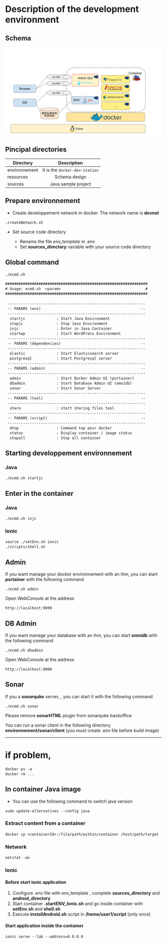 # Description of the development environment

## Schema 

![Description of the development environment](./resources/Archi_Environnement_DEV.svg)

## Pincipal directories

| Directory        | Description           |
| ------------- |:-------------:|
| environnement      | It is the `docker-dev-station` |
| resources      | Schema design |
| sources | Java sample project  |

## Prepare environnement 

- Create developpement network in docker. The network name is **devnet**

```
.createNetwork.sh
```

- Set source code directory

  + Rename the file *env_template* in .env
  + Set **sources_directory** variable with your source code directory

## Global command 

```
./ecmd.sh
```
 
``` 
################################################################
# Usage: ecmd.sh  <param>                                      #
################################################################
 
 -------------------------------------------------------------- 
 -- PARAMS (env)                                             -- 
 -------------------------------------------------------------- 
  startjc              : Start Java Environment
  stopjc               : Stop Java Environment
  injc                 : Enter in Java Container
  startwp              : Start WordPress Environment
 -------------------------------------------------------------- 
 -- PARAMS (dependencies)                                    -- 
 -------------------------------------------------------------- 
  elastic              : Start Elasticsearch server
  postgresql           : Start Postgresql server
 -------------------------------------------------------------- 
 -- PARAMS (admin)                                           -- 
 -------------------------------------------------------------- 
  admin                : Start Docker Admin UI (portainer)
  dbadmin              : Start Database Admin UI (omnidb)
  sonar                : Start Sonar Server
 -------------------------------------------------------------- 
 -- PARAMS (tool)                                            -- 
 -------------------------------------------------------------- 
  share                : start sharing files tool
 -------------------------------------------------------------- 
 -- PARAMS (script)                                          -- 
 -------------------------------------------------------------- 
  dtop                 : Command top pour docker
  status               : Display container / image status
  stopall              : Stop all container

```


## Starting developpement environnement 

### Java 
```
./ecmd.sh startjc
```

## Enter in the container

### Java 

```
./ecmd.sh injc
```


### Ionic 

```
source ./setEnv.sh ionic
./scripts/shell.sh
```

## Admin

If you want manage your docker environnement with an ihm, you can start **portainer** with the following command

```
./ecmd.sh admin
```

Open WebConsole at the address
```
http://localhost:9999
```

## DB Admin

If you want manage your database with an ihm, you can start **omnidb** with the following command

```
./ecmd.sh dbadmin
```

Open WebConsole at the address
```
http://localhost:8000
```

## Sonar

If you a **sonarquke** server, , you can start it with the following command

```
./ecmd.sh sonar
```

Please remove **sonarHTML** plugin from sonarquke backoffice

You can run a sonar client in the following directory **environnement/sonar/client**
(you must create .env file before build image)

---
# if problem,

```
docker ps -a
docker rm ...
```

## In container Java image
- You can use the following command to switch java version
```
sudo update-alternatives --config java
```


### Extract content from a container
```
docker cp <containerId>:/file/path/within/container /host/path/target
```


### Network
```
netstat -an
```


### Ionic

#### Before start ionic application

  1. Configure .env file with env_template , complete **sources_directory** and **android_directory**
  2. Start container **.startENV_Ionic.sh** and go inside container with **setEnv.sh** and **shell.sh** 
  3. Execute **installAndroid.sh** script in **/home/user1/script** (only once)

#### Start application inside the container

```
ionic serve --lab --address=0.0.0.0
```